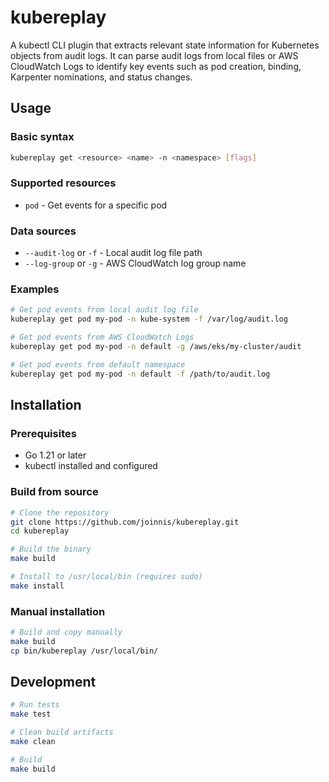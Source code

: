 # kubereplay

A kubectl CLI plugin that extracts relevant state information for Kubernetes objects from audit logs. It can parse audit logs from local files or AWS CloudWatch Logs to identify key events such as pod creation, binding, Karpenter nominations, and status changes.

## Usage

### Basic syntax
```bash
kubereplay get <resource> <name> -n <namespace> [flags]
```

### Supported resources
- `pod` - Get events for a specific pod

### Data sources
- `--audit-log` or `-f` - Local audit log file path
- `--log-group` or `-g` - AWS CloudWatch log group name

### Examples

```bash
# Get pod events from local audit log file
kubereplay get pod my-pod -n kube-system -f /var/log/audit.log

# Get pod events from AWS CloudWatch Logs
kubereplay get pod my-pod -n default -g /aws/eks/my-cluster/audit

# Get pod events from default namespace
kubereplay get pod my-pod -n default -f /path/to/audit.log
```

## Installation

### Prerequisites
- Go 1.21 or later
- kubectl installed and configured

### Build from source

```bash
# Clone the repository
git clone https://github.com/joinnis/kubereplay.git
cd kubereplay

# Build the binary
make build

# Install to /usr/local/bin (requires sudo)
make install
```

### Manual installation

```bash
# Build and copy manually
make build
cp bin/kubereplay /usr/local/bin/
```

## Development

```bash
# Run tests
make test

# Clean build artifacts
make clean

# Build
make build
```
